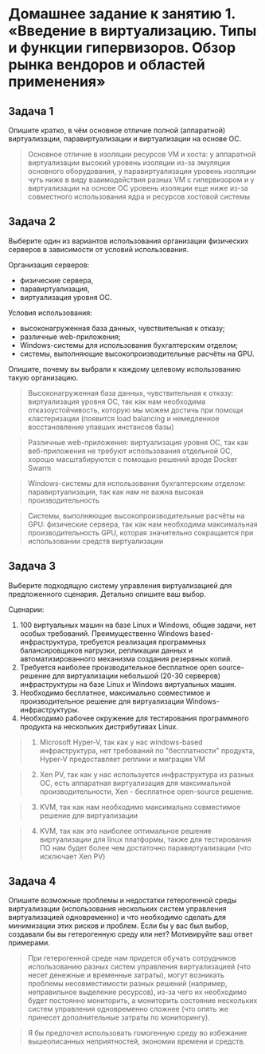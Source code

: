 
# Домашнее задание к занятию 1.  «Введение в виртуализацию. Типы и функции гипервизоров. Обзор рынка вендоров и областей применения»

## Задача 1

Опишите кратко, в чём основное отличие полной (аппаратной) виртуализации, паравиртуализации и виртуализации на основе ОС.

> Основное отличие в изоляции ресурсов VM и хоста: у аппаратной виртуализации высокий уровень изоляции из-за эмуляции основного оборудования, у паравиртуализации уровень изоляции чуть ниже в виду взаимодействия разных VM с гипервизором и у виртуализации на основе ОС уровень изоляции еще ниже из-за совместного использования ядра и ресурсов хостовой системы

## Задача 2

Выберите один из вариантов использования организации физических серверов в зависимости от условий использования.

Организация серверов:

- физические сервера,
- паравиртуализация,
- виртуализация уровня ОС.

Условия использования:

- высоконагруженная база данных, чувствительная к отказу;
- различные web-приложения;
- Windows-системы для использования бухгалтерским отделом;
- системы, выполняющие высокопроизводительные расчёты на GPU.

Опишите, почему вы выбрали к каждому целевому использованию такую организацию.

> Высоконагруженная база данных, чувствительная к отказу: виртуализация уровня ОС, так как нам необходима отказоустойчивость, которую мы можем достичь при помощи кластеризации (появится load balancing и немедленное восстановление упавших инстансов базы)

> Различные web-приложения: виртуализация уровня ОС, так как веб-приложения не требуют использования отдельной ОС, хорошо масштабируются с помощью решений вроде Docker Swarm

> Windows-системы для использования бухгалтерским отделом: паравиртуализация, так как нам не важна высокая производительность

> Системы, выполняющие высокопроизводительные расчёты на GPU: физические сервера, так как нам необходима максимальная производительность GPU, которая значительно сокращается при использовании средств виртуализации

## Задача 3

Выберите подходящую систему управления виртуализацией для предложенного сценария. Детально опишите ваш выбор.

Сценарии:

1. 100 виртуальных машин на базе Linux и Windows, общие задачи, нет особых требований. Преимущественно Windows based-инфраструктура, требуется реализация программных балансировщиков нагрузки, репликации данных и автоматизированного механизма создания резервных копий.
2. Требуется наиболее производительное бесплатное open source-решение для виртуализации небольшой (20-30 серверов) инфраструктуры на базе Linux и Windows виртуальных машин.
3. Необходимо бесплатное, максимально совместимое и производительное решение для виртуализации Windows-инфраструктуры.
4. Необходимо рабочее окружение для тестирования программного продукта на нескольких дистрибутивах Linux.

> 1. Microsoft Hyper-V, так как у нас windows-based инфраструктура, нет требований по "бесплатности" продукта, Hyper-V предоставляет реплики и миграции VM

> 2. Xen PV, так как у нас используется инфраструктура из разных ОС, есть аппаратная виртуализация для максимальной производительности, Xen - бесплатное open-source решение.

> 3. KVM, так как нам необходимо максимально совместимое решение для виртуализации

> 4. KVM, так как это наиболее оптимальное решение виртуализации для linux платформы, также для тестирования ПО нам будет более чем достаточно паравиртуализации (что исключает Xen PV)

## Задача 4

Опишите возможные проблемы и недостатки гетерогенной среды виртуализации (использования нескольких систем управления виртуализацией одновременно) и что необходимо сделать для минимизации этих рисков и проблем. Если бы у вас был выбор, создавали бы вы гетерогенную среду или нет? Мотивируйте ваш ответ примерами.

> При гетерогенной среде нам придется обучать сотрудников использованию разных систем управления виртуализацией (что несет денежные и временные затраты), могут возникать проблемы несовместимости разных решений (например, неправильное выделение ресурсов), из-за чего их необходимо будет постоянно мониторить, а мониторить состояние нескольких систем управления одновременно сложнее (что опять же принесет дополнительные затраты по мониторингу). 

> Я бы предпочел использовать гомогенную среду во избежание вышеописанных неприятностей, экономии времени и средств.